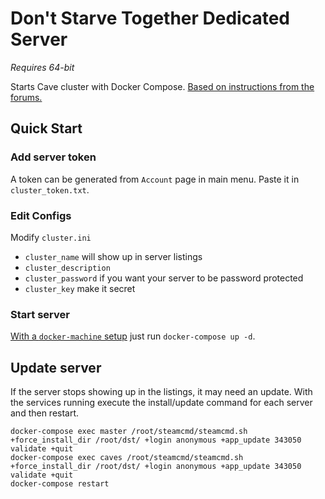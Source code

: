

# Don't Starve Together Dedicated Server

*Requires 64-bit*

Starts Cave cluster with Docker Compose. [Based on instructions from the forums.][0]

## Quick Start

### Add server token

A token can be generated from `Account` page in main menu. Paste it in `cluster_token.txt`.

### Edit Configs

Modify `cluster.ini`
* `cluster_name` will show up in server listings
* `cluster_description` 
* `cluster_password` if you want your server to be password protected
* `cluster_key` make it secret

### Start server

[With a `docker-machine` setup][1] just run `docker-compose up -d`.


## Update server

If the server stops showing up in the listings, it may need an update. With the services running execute the install/update command for each server and then restart.

    docker-compose exec master /root/steamcmd/steamcmd.sh +force_install_dir /root/dst/ +login anonymous +app_update 343050 validate +quit
    docker-compose exec caves /root/steamcmd/steamcmd.sh +force_install_dir /root/dst/ +login anonymous +app_update 343050 validate +quit
    docker-compose restart


[0]: http://forums.kleientertainment.com/topic/64441-dedicated-server-quick-setup-guide-linux/
[1]: https://docs.docker.com/machine/get-started-cloud/

